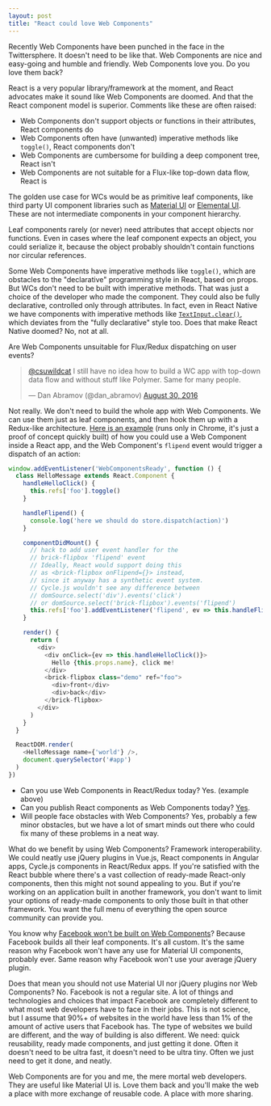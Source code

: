 ```yaml
---
layout: post
title: "React could love Web Components"
---
```


Recently Web Components have been punched in the face in the Twittersphere. It doesn't need to be like that. Web Components are nice and easy-going and humble and friendly. Web Components love you. Do you love them back?

React is a very popular library/framework at the moment, and React advocates make it sound like Web Components are doomed. And that the React component model is superior. Comments like these are often raised:

- Web Components don't support objects or functions in their attributes, React components do
- Web Components often have (unwanted) imperative methods like `toggle()`, React components don't
- Web Components are cumbersome for building a deep component tree, React isn't
- Web Components are not suitable for a Flux-like top-down data flow, React is

The golden use case for WCs would be as primitive leaf components, like third party UI component libraries such as [Material UI](http://www.material-ui.com/) or [Elemental UI](http://www.elemental-ui.com/). These are not intermediate components in your component hierarchy.

Leaf components rarely (or never) need attributes that accept objects nor functions. Even in cases where the leaf component expects an object, you could serialize it, because the object probably shouldn't contain functions nor circular references.

Some Web Components have imperative methods like `toggle()`, which are obstacles to the "declarative" programming style in React, based on props. But WCs don't need to be built with imperative methods. That was just a choice of the developer who made the component. They could also be fully declarative, controlled only through attributes. In fact, even in React Native we have components with imperative methods like [`TextInput.clear()`](https://facebook.github.io/react-native/docs/textinput.html), which deviates from the "fully declarative" style too. Does that make React Native doomed? No, not at all.

Are Web Components unsuitable for Flux/Redux dispatching on user events?

<blockquote class="twitter-tweet" data-conversation="none" data-lang="en"><p lang="en" dir="ltr"><a href="https://twitter.com/csuwildcat">@csuwildcat</a> I still have no idea how to build a WC app with top-down data flow and without stuff like Polymer. Same for many people.</p>&mdash; Dan Abramov (@dan_abramov) <a href="https://twitter.com/dan_abramov/status/770642705298972673">August 30, 2016</a></blockquote>
<script async src="//platform.twitter.com/widgets.js" charset="utf-8"></script>

Not really. We don't need to build the whole app with Web Components. We can use them just as leaf components, and then hook them up with a Redux-like architecture. [Here is an example](http://jsbin.com/qilesihaca/edit?js,output) (runs only in Chrome, it's just a proof of concept quickly built) of how you could use a Web Component inside a React app, and the Web Component's `flipend` event would trigger a dispatch of an action:

```js
window.addEventListener('WebComponentsReady', function () {
  class HelloMessage extends React.Component {
    handleHelloClick() {
      this.refs['foo'].toggle()
    }

    handleFlipend() {
      console.log('here we should do store.dispatch(action)')
    }

    componentDidMount() {
      // hack to add user event handler for the
      // brick-flipbox 'flipend' event
      // Ideally, React would support doing this
      // as <brick-flipbox onFlipend={}> instead,
      // since it anyway has a synthetic event system.
      // Cycle.js wouldn't see any difference between
      // domSource.select('div').events('click')
      // or domSource.select('brick-flipbox').events('flipend')
      this.refs['foo'].addEventListener('flipend', ev => this.handleFlipend())
    }

    render() {
      return (
        <div>
          <div onClick={ev => this.handleHelloClick()}>
            Hello {this.props.name}, click me!
          </div>
          <brick-flipbox class="demo" ref="foo">
            <div>front</div>
            <div>back</div>
          </brick-flipbox>
        </div>
      )
    }
  }

  ReactDOM.render(
    <HelloMessage name={'world'} />,
    document.querySelector('#app')
  )
})
```

- Can you use Web Components in React/Redux today? Yes. (example above)
- Can you publish React components as Web Components today? [Yes](https://github.com/PixelsCommander/ReactiveElements).
- Will people face obstacles with Web Components? Yes, probably a few minor obstacles, but we have a lot of smart minds out there who could fix many of these problems in a neat way.

What do we benefit by using Web Components? Framework interoperability. We could neatly use jQuery plugins in Vue.js, React components in Angular apps, Cycle.js components in React/Redux apps. If you're satisfied with the React bubble where there's a vast collection of ready-made React-only components, then this might not sound appealing to you. But if you're working on an application built in another framework, you don't want to limit your options of ready-made components to only those built in that other framework. You want the full menu of everything the open source community can provide you.

You know why [Facebook won't be built on Web Components](https://github.com/facebook/react/issues/5052#issuecomment-145594782)? Because Facebook builds all their leaf components. It's all custom. It's the same reason why Facebook won't have any use for Material UI components, probably ever. Same reason why Facebook won't use your average jQuery plugin.

Does that mean you should not use Material UI nor jQuery plugins nor Web Components? No. Facebook is not a regular site. A lot of things and technologies and choices that impact Facebook are completely different to what most web developers have to face in their jobs. This is not science, but I assume that 90%+ of websites in the world have less than 1% of the amount of active users that Facebook has. The type of websites we build are different, and the way of building is also different. We need: quick reusability, ready made components, and just getting it done. Often it doesn't need to be ultra fast, it doesn't need to be ultra tiny. Often we just need to get it done, and neatly.

Web Components are for you and me, the mere mortal web developers. They are useful like Material UI is. Love them back and you'll make the web a place with more exchange of reusable code. A place with more sharing.
